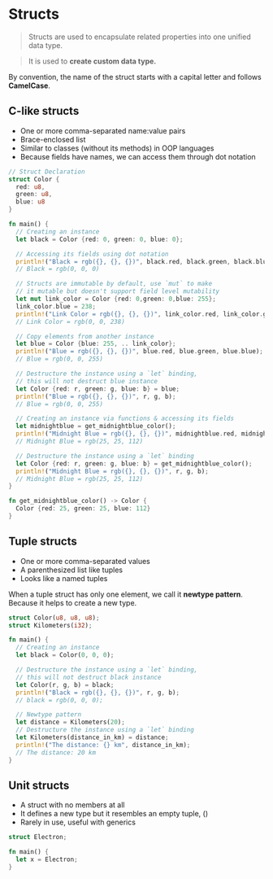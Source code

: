 # Structs

> Structs are used to encapsulate related properties into one unified data type.

> It is used to **create custom data type.**

By convention, the name of the struct starts with a capital letter and follows **CamelCase**.

## C-like structs

- One or more comma-separated name:value pairs
- Brace-enclosed list
- Similar to classes (without its methods) in OOP languages
- Because fields have names, we can access them through dot notation

```rs
// Struct Declaration
struct Color {
  red: u8,
  green: u8,
  blue: u8
}

fn main() {
  // Creating an instance
  let black = Color {red: 0, green: 0, blue: 0};

  // Accessing its fields using dot notation
  println!("Black = rgb({}, {}, {})", black.red, black.green, black.blue);
  // Black = rgb(0, 0, 0)

  // Structs are immutable by default, use `mut` to make
  // it mutable but doesn't support field level mutability
  let mut link_color = Color {red: 0,green: 0,blue: 255};
  link_color.blue = 238;
  println!("Link Color = rgb({}, {}, {})", link_color.red, link_color.green, link_color.blue);
  // Link Color = rgb(0, 0, 238)

  // Copy elements from another instance
  let blue = Color {blue: 255, .. link_color};
  println!("Blue = rgb({}, {}, {})", blue.red, blue.green, blue.blue);
  // Blue = rgb(0, 0, 255)

  // Destructure the instance using a `let` binding,
  // this will not destruct blue instance
  let Color {red: r, green: g, blue: b} = blue;
  println!("Blue = rgb({}, {}, {})", r, g, b);
  // Blue = rgb(0, 0, 255)

  // Creating an instance via functions & accessing its fields
  let midnightblue = get_midnightblue_color();
  println!("Midnight Blue = rgb({}, {}, {})", midnightblue.red, midnightblue.green, midnightblue.blue);
  // Midnight Blue = rgb(25, 25, 112)

  // Destructure the instance using a `let` binding
  let Color {red: r, green: g, blue: b} = get_midnightblue_color();
  println!("Midnight Blue = rgb({}, {}, {})", r, g, b);
  // Midnight Blue = rgb(25, 25, 112)
}

fn get_midnightblue_color() -> Color {
  Color {red: 25, green: 25, blue: 112}
}
```

## Tuple structs

- One or more comma-separated values
- A parenthesized list like tuples
- Looks like a named tuples

When a tuple struct has only one element, we call it **newtype pattern**. Because it helps to create a new type.

```rs
struct Color(u8, u8, u8);
struct Kilometers(i32);

fn main() {
  // Creating an instance
  let black = Color(0, 0, 0);

  // Destructure the instance using a `let` binding,
  // this will not destruct black instance
  let Color(r, g, b) = black;
  println!("Black = rgb({}, {}, {})", r, g, b);
  // black = rgb(0, 0, 0);

  // Newtype pattern
  let distance = Kilometers(20);
  // Destructure the instance using a `let` binding
  let Kilometers(distance_in_km) = distance;
  println!("The distance: {} km", distance_in_km);
  // The distance: 20 km
}
```

## Unit structs

- A struct with no members at all
- It defines a new type but it resembles an empty tuple, ()
- Rarely in use, useful with generics

```rs
struct Electron;

fn main() {
  let x = Electron;
}
```
